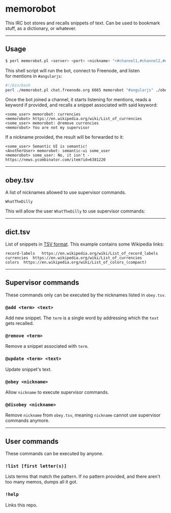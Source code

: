 # memorobot

This IRC bot stores and recalls snippets of text. Can be used to bookmark stuff, as a dictionary, or whatever.

----

## Usage

```bash
$ perl memorobot.pl <server> <port> <nickname> "<#channel1,#channel2,#etc>" [./path/to/obey.tsv] [./path/to/dict.tsv]
```

This shell script will run the bot, connect to Freenode, and listen for mentions in `#angularjs`: 

```bash
#!/bin/bash
perl ./memorobot.pl chat.freenode.org 6665 memorobot "#angularjs" ./obey.tsv ./dict.tsv
```

Once the bot joined a channel, it starts listening for mentions, reads a keyword if provided, and recalls a snippet associated with said keyword:

```
<some_user> memorobot: currencies
<memorobot> https://en.wikipedia.org/wiki/List_of_currencies
<some_user> memorobot: @remove currencies
<memorobot> You are not my supervisor
```

If a nickname provided, the result will be forwarded to it:

```
<some_user> Semantic UI is semantic!
<AnotherUser> memorobot: semantic-ui some_user
<memorobot> some_user: No, it isn't - https://news.ycombinator.com/item?id=6381220
```

---

## obey.tsv

A list of nicknames allowed to use supervisor commands.

```tsv
WhatTheDilly
```
This will allow the user `WhatTheDilly` to use supervisor commands:

---

## dict.tsv

List of snippets in [TSV format](https://en.wikipedia.org/wiki/Tab-separated_values). This example contains some Wikipedia links:

```tsv
record-labels	https://en.wikipedia.org/wiki/List_of_record_labels
currencies	https://en.wikipedia.org/wiki/List_of_currencies
colors	https://en.wikipedia.org/wiki/List_of_colors_(compact)
```

---

## Supervisor commands

These commands only can be executed by the nicknames listed in `obey.tsv`.

### `@add <term> <text>`

Add new snippet. The `term` is a single word by addressing which the `text` gets recalled.

### `@remove <term>`

Remove a snippet associated with `term`.

### `@update <term> <text>`

Update snippet's text.

### `@obey <nickname>`

Allow `nickname` to execute supervisor commands.

### `@disobey <nickname>`

Remove `nickname` from `obey.tsv`, meaning `nickname` cannot use supervisor commands anymore.

---

## User commands

These commands can be executed by anyone.

### `!list [first letter(s)]`

Lists terms that match the pattern. If no pattern provided, and there aren't too many memos, dumps all it got.

### `!help`

Links this repo.
